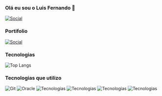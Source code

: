 ### Olá eu sou o Luis Fernando 👋
[![Social](https://img.shields.io/badge/LinkedIn-0077B5?style=for-the-badge&logo=linkedin&logoColor=white)](https://www.linkedin.com/in/developerluisfe)

### Portifolio
[![Social](https://img.shields.io/badge/dev.to-0A0A0A?style=for-the-badge&logo=devdotto&logoColor=white)](https://devfernandodev.github.io/portifolio/)

### Tecnologias
![Top Langs](https://github-readme-stats.vercel.app/api/top-langs/?username=devfernandodev&layout=compact)

### Tecnologias que utilizo


![Git](https://img.shields.io/badge/git-%23F05033.svg?style=for-the-badge&logo=git&logoColor=white)
![Oracle](https://img.shields.io/badge/Oracle-F80000?style=for-the-badge&logo=oracle&logoColor=white)
![Tecnologias](https://img.shields.io/badge/JavaScript-323330?style=for-the-badge&logo=javascript&logoColor=F7DF1E)
![Tecnologias](https://img.shields.io/badge/Python-3776AB?style=for-the-badge&logo=python&logoColor=white)
![Tecnologias](https://img.shields.io/badge/Node.js-43853D?style=for-the-badge&logo=node.js&logoColor=white)
![Tecnologias](https://img.shields.io/badge/Microsoft_Office-D83B01?style=for-the-badge&logo=microsoft-office&logoColor=white)




